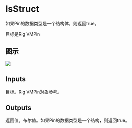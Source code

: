 # IsStruct

如果Pin的数据类型是一个结构体，则返回true。

目标是Rig VMPin

## 图示

![]($-20221218-20462840.png)

## Inputs

目标。Rig VMPin对象参考。  

## Outputs

返回值。布尔值。如果Pin的数据类型是一个结构，则返回true。
